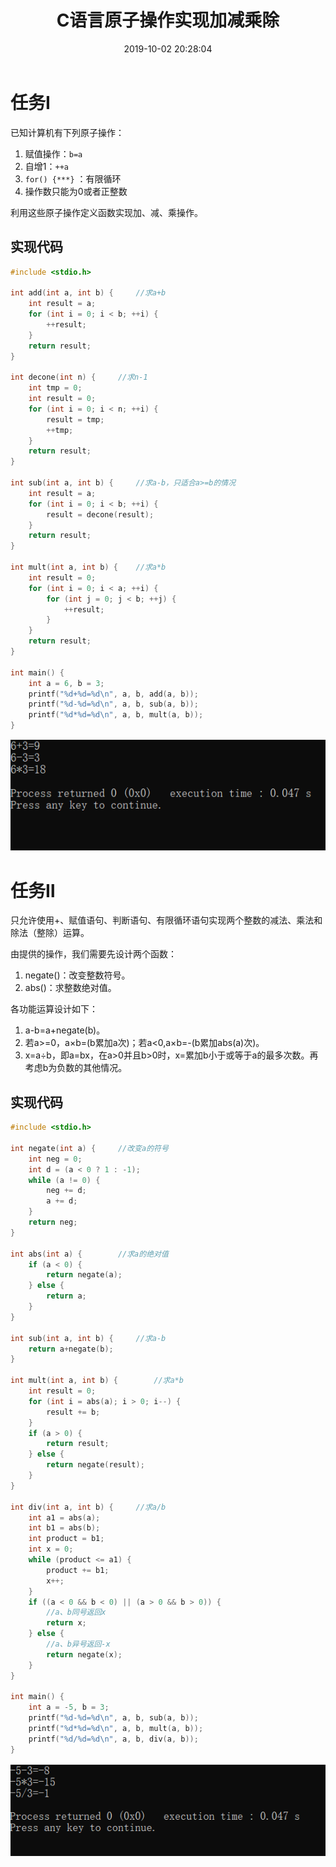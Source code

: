 ﻿---
title: C语言原子操作实现加减乘除
date: 2019-10-02 20:28:04
summary: 本文分享两则C语言通过原子操作实现加减乘除功能的策略。
tags:
- C语言
categories:
- 开发技术
---

# 任务Ⅰ

已知计算机有下列原子操作：
1. 赋值操作：`b=a`
2. 自增$1$：`++a`
3. `for() {***}` ：有限循环
4. 操作数只能为$0$或者正整数

利用这些原子操作定义函数实现加、减、乘操作。

## 实现代码

```c
#include <stdio.h>

int add(int a, int b) {     //求a+b
    int result = a;
    for (int i = 0; i < b; ++i) {
        ++result;
    }
    return result;
}

int decone(int n) {     //求n-1
    int tmp = 0;
    int result = 0;
    for (int i = 0; i < n; ++i) {
        result = tmp;
        ++tmp;
    }
    return result;
}

int sub(int a, int b) {     //求a-b，只适合a>=b的情况
    int result = a;
    for (int i = 0; i < b; ++i) {
        result = decone(result);
    }
    return result;
}

int mult(int a, int b) {    //求a*b
    int result = 0;
    for (int i = 0; i < a; ++i) {
        for (int j = 0; j < b; ++j) {
            ++result;
        }
    }
    return result;
}

int main() {
    int a = 6, b = 3;
    printf("%d+%d=%d\n", a, b, add(a, b));
    printf("%d-%d=%d\n", a, b, sub(a, b));
    printf("%d*%d=%d\n", a, b, mult(a, b));
}
```

![](../../../images/软件开发/C_C++/C语言原子操作实现加减乘除/1.png)

# 任务Ⅱ

只允许使用+、赋值语句、判断语句、有限循环语句实现两个整数的减法、乘法和除法（整除）运算。

由提供的操作，我们需要先设计两个函数：
1. negate()：改变整数符号。
2. abs()：求整数绝对值。

各功能运算设计如下：
1. a-b=a+negate(b)。
2. 若a>=0，a×b=(b累加a次)；若a<0,a×b=-(b累加abs(a)次)。
3. x=a÷b，即a=bx，在a>0并且b>0时，x=累加b小于或等于a的最多次数。再考虑b为负数的其他情况。

## 实现代码

```c
#include <stdio.h>

int negate(int a) {     //改变a的符号
    int neg = 0;
    int d = (a < 0 ? 1 : -1);
    while (a != 0) {
        neg += d;
        a += d;
    }
    return neg;
}

int abs(int a) {        //求a的绝对值
    if (a < 0) {
        return negate(a);
    } else {
        return a;
    }
}

int sub(int a, int b) {     //求a-b
    return a+negate(b);
}

int mult(int a, int b) {        //求a*b
    int result = 0;
    for (int i = abs(a); i > 0; i--) {
        result += b;
    }
    if (a > 0) {
        return result;
    } else {
        return negate(result);
    }
}

int div(int a, int b) {     //求a/b
    int a1 = abs(a);
    int b1 = abs(b);
    int product = b1;
    int x = 0;
    while (product <= a1) {
        product += b1;
        x++;
    }
    if ((a < 0 && b < 0) || (a > 0 && b > 0)) {
        //a、b同号返回x
        return x;
    } else {
        //a、b异号返回-x
        return negate(x);
    }
}

int main() {
    int a = -5, b = 3;
    printf("%d-%d=%d\n", a, b, sub(a, b));
    printf("%d*%d=%d\n", a, b, mult(a, b));
    printf("%d/%d=%d\n", a, b, div(a, b));
}
```

![](../../../images/软件开发/C_C++/C语言原子操作实现加减乘除/2.png)
